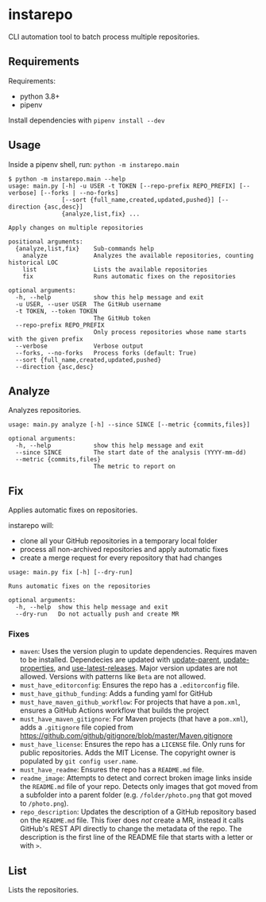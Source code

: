 # instarepo

CLI automation tool to batch process multiple repositories.

## Requirements

Requirements:

- python 3.8+
- pipenv

Install dependencies with `pipenv install --dev`

## Usage

Inside a pipenv shell, run: `python -m instarepo.main`

```
$ python -m instarepo.main --help
usage: main.py [-h] -u USER -t TOKEN [--repo-prefix REPO_PREFIX] [--verbose] [--forks | --no-forks]
               [--sort {full_name,created,updated,pushed}] [--direction {asc,desc}]
               {analyze,list,fix} ...

Apply changes on multiple repositories

positional arguments:
  {analyze,list,fix}    Sub-commands help
    analyze             Analyzes the available repositories, counting historical LOC
    list                Lists the available repositories
    fix                 Runs automatic fixes on the repositories

optional arguments:
  -h, --help            show this help message and exit
  -u USER, --user USER  The GitHub username
  -t TOKEN, --token TOKEN
                        The GitHub token
  --repo-prefix REPO_PREFIX
                        Only process repositories whose name starts with the given prefix
  --verbose             Verbose output
  --forks, --no-forks   Process forks (default: True)
  --sort {full_name,created,updated,pushed}
  --direction {asc,desc}
```

## Analyze

Analyzes repositories.

```
usage: main.py analyze [-h] --since SINCE [--metric {commits,files}]

optional arguments:
  -h, --help            show this help message and exit
  --since SINCE         The start date of the analysis (YYYY-mm-dd)
  --metric {commits,files}
                        The metric to report on
```

## Fix

Applies automatic fixes on repositories.

instarepo will:

- clone all your GitHub repositories in a temporary local folder
- process all non-archived repositories and apply automatic fixes
- create a merge request for every repository that had changes

```
usage: main.py fix [-h] [--dry-run]

Runs automatic fixes on the repositories

optional arguments:
  -h, --help  show this help message and exit
  --dry-run   Do not actually push and create MR
```

### Fixes

- `maven`: Uses the version plugin to update dependencies.
  Requires maven to be installed. Dependecies are updated with
  [update-parent](https://www.mojohaus.org/versions-maven-plugin/update-parent-mojo.html),
  [update-properties](https://www.mojohaus.org/versions-maven-plugin/update-properties-mojo.html),
  and [use-latest-releases](https://www.mojohaus.org/versions-maven-plugin/use-latest-releases-mojo.html).
  Major version updates are not allowed. Versions with patterns like `Beta` are not allowed.
- `must_have_editorconfig`: Ensures the repo has a `.editorconfig` file.
- `must_have_github_funding`: Adds a funding yaml for GitHub
- `must_have_maven_github_workflow`: For projects that have a `pom.xml`, ensures a GitHub Actions workflow
  that builds the project
- `must_have_maven_gitignore`: For Maven projects (that have a `pom.xml`), adds
  a `.gitignore` file copied from https://github.com/github/gitignore/blob/master/Maven.gitignore
- `must_have_license`: Ensures the repo has a `LICENSE` file.
  Only runs for public repositories.
  Adds the MIT License. The copyright owner is populated by
  `git config user.name`.
- `must_have_readme`: Ensures the repo has a `README.md` file.
- `readme_image`: Attempts to detect and correct broken image links
  inside the `README.md` file of your repo. Detects only images that
  got moved from a subfolder into a parent folder (e.g. `/folder/photo.png`
  that got moved to `/photo.png`).
- `repo_description`: Updates the description of a GitHub repository
  based on the `README.md` file. This fixer does _not_ create a MR,
  instead it calls GitHub's REST API directly to change the metadata
  of the repo. The description is the first line of the README file
  that starts with a letter or with `>`.

## List

Lists the repositories.
